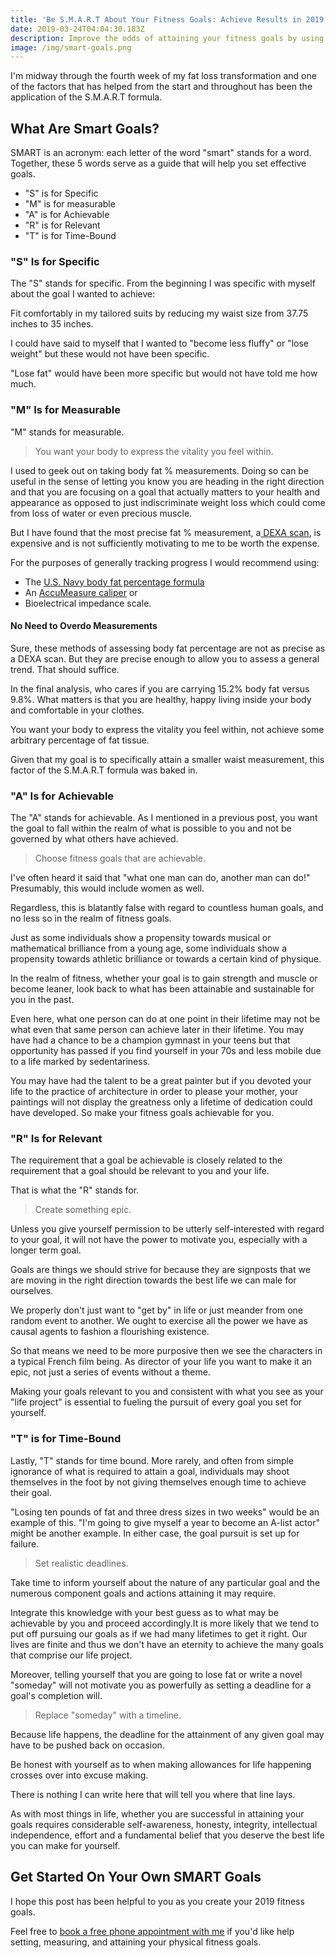 ```yaml
---
title: 'Be S.M.A.R.T About Your Fitness Goals: Achieve Results in 2019'
date: 2019-03-24T04:04:30.183Z
description: Improve the odds of attaining your fitness goals by using the SMART method.
image: /img/smart-goals.png
---
```

I'm midway through the fourth week of my fat loss transformation and one of the factors that has helped from the start and throughout has been the application of the S.M.A.R.T formula.  

## What Are Smart Goals?

SMART is an acronym: each letter of the word "smart" stands for a word. Together, these 5 words serve as a guide that will help you set effective goals. 

* "S" is for Specific
* "M" is for measurable
* "A" is for Achievable
* "R" is for Relevant
* "T" is for Time-Bound

### "S" Is for Specific

The "S" stands for specific. From the beginning I was specific with myself about the goal I wanted to achieve:  

Fit comfortably in my tailored suits by reducing my waist size from 37.75 inches to 35 inches.  

I could have said to myself that I wanted to "become less fluffy" or "lose weight" but these would not have been specific.  

"Lose fat" would have been more specific but would not have told me how much.

### "M" Is for Measurable

"M" stands for measurable. 

> You want your body to express the vitality you feel within.

I used to geek out on taking body fat % measurements. Doing so can be useful in the sense of letting you know you are heading in the right direction and that you are focusing on a goal that actually matters to your health and appearance as opposed to just indiscriminate weight loss which could come from loss of water or even precious muscle.  

But I have found that the most precise fat % measurement, a[ DEXA scan](https://www.dexafit.com/services/dexa-scan/), is expensive and is not sufficiently motivating to me to be worth the expense.

For the purposes of generally tracking progress I would recommend using:

* The [U.S. Navy body fat percentage formula](https://www.omnicalculator.com/health/navy-body-fat)
* An [AccuMeasure caliper](https://www.accumeasurefitness.com/accu-measure-fitness-3000-body-fat-caliper.html) or 
* Bioelectrical impedance scale.  

#### No Need to Overdo Measurements

Sure, these methods of assessing body fat percentage are not as precise as a DEXA scan. But they are precise enough to allow you to assess a general trend. That should suffice.  

In the final analysis, who cares if you are carrying 15.2% body fat versus 9.8%.  What matters is that you are healthy, happy living inside your body and comfortable in your clothes.  

You want your body to express the vitality you feel within, not achieve some arbitrary percentage of fat tissue.  

Given that my goal is to specifically attain a smaller waist measurement, this factor of the S.M.A.R.T formula was baked in.

### "A" Is for Achievable

The "A" stands for achievable.  As I mentioned in a previous post, you want the goal to fall within the realm of what is possible to you and not be governed by what others have achieved.  

> Choose fitness goals that are achievable.

I've often heard it said that "what one man can do, another man can do!"  Presumably, this would include women as well.  

Regardless, this is blatantly false with regard to countless human goals, and no less so in the realm of fitness goals.

Just as some individuals show a propensity towards musical or mathematical brilliance from a young age, some individuals show a propensity towards athletic brilliance or towards a certain kind of physique. 

In the realm of fitness, whether your goal is to gain strength and muscle or become leaner, look back to what has been attainable and sustainable for you in the past.  

Even here, what one person can do at one point in their lifetime may not be what even that same person can achieve later in their lifetime.  You may have had a chance to be a champion gymnast in your teens but that opportunity has passed if you find yourself in your 70s and less mobile due to a life marked by sedentariness.  

You may have had the talent to be a great painter but if you devoted your life to the practice of architecture in order to please your mother, your paintings will not display the greatness only a lifetime of dedication could have developed. So make your fitness goals achievable for you.

### "R" Is for Relevant

The requirement that a goal be achievable is closely related to the requirement that a goal should be relevant to you and your life. 

That is what the  "R" stands for.  

> Create something epic.

Unless you give yourself permission to be utterly self-interested with regard to your goal, it will not have the power to motivate you, especially with a longer term goal.  

Goals are things we should strive for because they are signposts that we are moving in the right direction towards the best life we can male for ourselves.  

We properly don't just want to "get by" in life or just meander from one random event to another.  We ought to exercise all the power we have as causal agents to fashion a flourishing existence.  

So that means we need to be more purposive then we see the characters in a typical French film being.  As director of your life you want to make it an epic, not just a series of events without a theme.  

Making your goals relevant to you and consistent with what you see as your "life project"  is essential to fueling the pursuit of every goal you set for yourself.

### "T" is for Time-Bound

Lastly, "T" stands for time bound.  More rarely, and often from simple ignorance of what is required to attain a goal, individuals may shoot themselves in the foot by not giving themselves enough time to achieve their goal.  

"Losing ten pounds of fat and three dress sizes in two weeks" would be an example of this.  "I'm going to give myself a year to become an A-list actor" might be another example.  In either case, the goal pursuit is set up for failure.  

> Set realistic deadlines. 

Take time to inform yourself about the nature of any particular goal and the numerous component goals and actions attaining it may require.  

Integrate this knowledge with your best guess as to what may be achievable by you and proceed accordingly.It is more likely that we tend to put off pursuing our goals as if we had many lifetimes to get it right. Our lives are finite and thus we don't have an eternity to achieve the many goals that comprise our life project.  

Moreover, telling yourself that you are going to lose fat or write a novel "someday" will not motivate you as powerfully as setting a deadline for a goal's completion will.  

> Replace "someday" with a timeline.

Because life happens, the deadline for the attainment of any given goal may have to be pushed back on occasion.  

Be honest with yourself as to when making allowances for life happening crosses over into excuse making. 

There is nothing I can write here that will tell you where that line lays. 

As with most things in life, whether you are successful in attaining your goals requires considerable self-awareness, honesty, integrity, intellectual independence, effort and a fundamental belief that you deserve the best life you can make for yourself.

## Get Started On Your Own SMART Goals

I hope this post has been helpful to you as you create your 2019 fitness goals. 

Feel free to [book a free phone appointment with me](https://calendly.com/isfny/15min?back=1) if you'd like help setting, measuring, and attaining your physical fitness goals.
